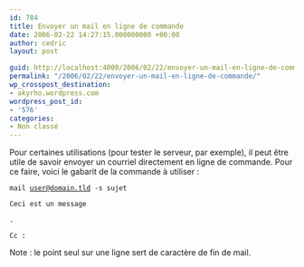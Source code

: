 ```yaml
---
id: 784
title: Envoyer un mail en ligne de commande
date: 2006-02-22 14:27:15.000000000 +00:00
author: cedric
layout: post

guid: http://localhost:4000/2006/02/22/envoyer-un-mail-en-ligne-de-commande.html
permalink: "/2006/02/22/envoyer-un-mail-en-ligne-de-commande/"
wp_crosspost_destination:
- akyrho.wordpress.com
wordpress_post_id:
- '576'
categories:
- Non classé
---
```

Pour certaines utilisations (pour tester le serveur, par exemple), il peut être utile de savoir envoyer un courriel directement en ligne de commande. Pour ce faire, voici le gabarit de la commande à utiliser :

<code class="highlighter-rouge">mail user@domain.tld -s sujet</code>

<code class="highlighter-rouge">Ceci est un message</code>

<code class="highlighter-rouge">.</code>

<code class="highlighter-rouge">Cc : </code>

Note : le point seul sur une ligne sert de caractère de fin de mail.